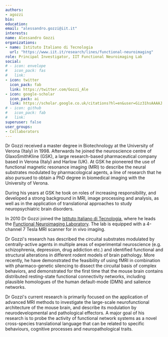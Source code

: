 ```yaml
---
authors:
- agozzi
bio:   
education:
email: "alessandro.gozzi@iit.it"
interests:
name: Alessandro Gozzi
organizations:
- name: Istituto Italiano di Tecnologia
  url: "https://www.iit.it/research/lines/functional-neuroimaging"
role: Principal Investigator, IIT Functional Neuroimaging Lab
social:
# - icon: envelope
#   icon_pack: fas
#   link:
- icon: twitter
  icon_pack: fab
  link: https://twitter.com/Gozzi_Ale
- icon: google-scholar
  icon_pack: ai
  link: https://scholar.google.co.uk/citations?hl=en&user=Giz31hsAAAAJ
# - icon: github
#   icon_pack: fab
#   link: 
superuser: false
user_groups:
- Collaborators
---
```


Dr Gozzi received a master degree in Biotechnology at the University of Verona (Italy) in 1998. Afterwards he joined the neuroscience centre of GlaxoSmithKline (GSK), a large research-based pharmaceutical company based in Verona (Italy) and Harlow (UK). At GSK he pioneered the use of functional magnetic resonance imaging (MRI) to describe the neural substrates modulated by pharmacological agents, a line of research that he  also pursued to obtain a PhD degree in biomedical imaging with the University of Verona.

During his years at GSK he took on roles of increasing responsibility, and developed a strong background in MRI, image processing and analysis, as well as in the application of translational approaches to study neuropsychiatric brain disorders.

In 2010 Dr Gozzi joined the [Istituto Italiano di Tecnologia](https://www.iit.it), where he leads the [Functional Neuroimaging Laboratory](https://www.iit.it/research/lines/functional-neuroimaging). The lab is equipped with a 4-channel 7 Tesla MRI scanner for in vivo imaging. 

Dr Gozzi's research has described the circuital substrates modulated by centrally-active agents in multiple areas of experimental neuroscience (e.g. schizophrenia, depression, drug addiction etc.) and identified functional and structural alterations in different rodent models of brain pathology. More recently, he have demonstrated the feasibility of using fMRI in combination with pharmaco-genetic silencing to dissect the circuital basis of complex behaviors, and demonstrated for the first time that the mouse brain contains distributed resting-state functional connectivity networks, including plausible homologues of the human default-mode (DMN) and salience networks.

Dr Gozzi's current research is primarily focused on the application of advanced MRI methods to investigate the large-scale neurofunctional architecture of the mouse brain, and describe its modulation by neurodevelopmental and pathological effectors. A major goal of his research is to probe the activity of functional network systems as a novel cross-species translational language that can be related to specific behaviours, cognitive processes and neuropathological traits.
